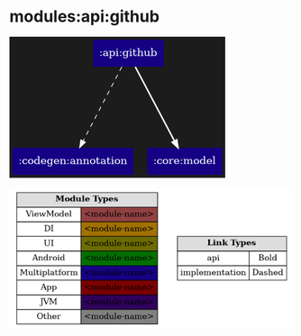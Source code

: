 # modules:api:github

<!--region chart-->
![chart](atlas/chart.png)

![legend](../../../atlas/legend.png)
<!--endregion-->